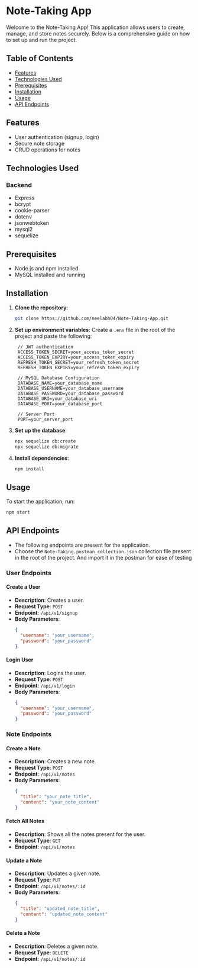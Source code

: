 # Note-Taking App
Welcome to the Note-Taking App! This application allows users to create, manage, and store notes securely. Below is a comprehensive guide on how to set up and run the project.

## Table of Contents
- [Features](#features)
- [Technologies Used](#technologies-used)
- [Prerequisites](#prerequisites)
- [Installation](#installation)
- [Usage](#usage)
- [API Endpoints](#api-endpoints)

## Features
- User authentication (signup, login)
- Secure note storage
- CRUD operations for notes

## Technologies Used
### Backend
- Express
- bcrypt
- cookie-parser
- dotenv
- jsonwebtoken
- mysql2
- sequelize

## Prerequisites
- Node.js and npm installed
- MySQL installed and running

## Installation
1. **Clone the repository**: 
   ```bash
   git clone https://github.com/neelabh04/Note-Taking-App.git
   ```

2. **Set up environment variables**:
   Create a `.env` file in the root of the project and paste the following:
   ```env
    // JWT authentication
    ACCESS_TOKEN_SECRET=your_access_token_secret
    ACCESS_TOKEN_EXPIRY=your_access_token_expiry
    REFRESH_TOKEN_SECRET=your_refresh_token_secret
    REFRESH_TOKEN_EXPIRY=your_refresh_token_expiry

    // MySQL Database Configuration
    DATABASE_NAME=your_database_name
    DATABASE_USERNAME=your_database_username
    DATABASE_PASSWORD=your_database_password
    DATABASE_URI=your_database_uri
    DATABASE_PORT=your_database_port

    // Server Port
    PORT=your_server_port
   ```

3. **Set up the database**:
   ```bash
   npx sequelize db:create
   npx sequelize db:migrate
   ```

4. **Install dependencies**:
   ```bash
   npm install
   ```

## Usage
To start the application, run:
```bash
npm start
```

## API Endpoints
- The following endpoints are present for the application. 
- Choose the `Note-Taking.postman_collection.json` collection file present in the root of the project. And import it in the postman for ease of testing

### User Endpoints
#### Create a User
- **Description**: Creates a user.
- **Request Type**: `POST`
- **Endpoint**: `/api/v1/signup`
- **Body Parameters**:
  ```json
  {
    "username": "your_username",
    "password": "your_password"
  }
  ```

#### Login User
- **Description**: Logins the user.
- **Request Type**: `POST`
- **Endpoint**: `/api/v1/login`
- **Body Parameters**:
  ```json
  {
    "username": "your_username",
    "password": "your_password"
  }
  ```

### Note Endpoints
#### Create a Note
- **Description**: Creates a new note.
- **Request Type**: `POST`
- **Endpoint**: `/api/v1/notes`
- **Body Parameters**:
  ```json
  {
    "title": "your_note_title",
    "content": "your_note_content"
  }
  ```

#### Fetch All Notes
- **Description**: Shows all the notes present for the user.
- **Request Type**: `GET`
- **Endpoint**: `/api/v1/notes`

#### Update a Note
- **Description**: Updates a given note.
- **Request Type**: `PUT`
- **Endpoint**: `/api/v1/notes/:id`
- **Body Parameters**:
  ```json
  {
    "title": "updated_note_title",
    "content": "updated_note_content"
  }
  ```

#### Delete a Note
- **Description**: Deletes a given note.
- **Request Type**: `DELETE`
- **Endpoint**: `/api/v1/notes/:id`
